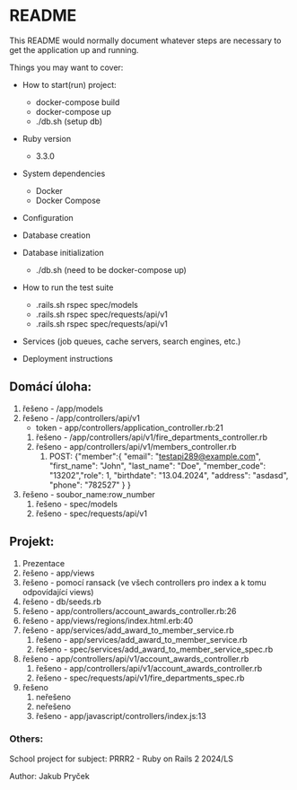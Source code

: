 # README

This README would normally document whatever steps are necessary to get the
application up and running.

Things you may want to cover:

* How to start(run) project:
  * docker-compose build
  * docker-compose up
  * ./db.sh (setup db)

* Ruby version
  * 3.3.0 

* System dependencies
  * Docker
  * Docker Compose

* Configuration

* Database creation

* Database initialization
  * ./db.sh (need to be docker-compose up)

* How to run the test suite
  * .rails.sh rspec spec/models 
  * .rails.sh rspec spec/requests/api/v1 
  * .rails.sh rspec spec/requests/api/v1 

* Services (job queues, cache servers, search engines, etc.)

* Deployment instructions

## Domácí úloha:
1. řešeno - /app/models
2. řešeno - /app/controllers/api/v1
   * token - app/controllers/application_controller.rb:21
   1. řešeno - /app/controllers/api/v1/fire_departments_controller.rb
   2. řešeno - app/controllers/api/v1/members_controller.rb
      1. POST: {"member":{ "email": "testapi289@example.com", "first_name": "John", "last_name": "Doe", "member_code": "13202","role": 1, "birthdate": "13.04.2024", "address": "asdasd", "phone": "782527" } }
3. řešeno - soubor_name:row_number
   1. řešeno - spec/models
   2. řešeno - spec/requests/api/v1

## Projekt:
1. Prezentace
2. řešeno - app/views
3. řešeno - pomocí ransack (ve všech controllers pro index a k tomu odpovídající views)
4. řešeno - db/seeds.rb
5. řešeno - app/controllers/account_awards_controller.rb:26
6. řešeno - app/views/regions/index.html.erb:40
7. řešeno - app/services/add_award_to_member_service.rb
   1. řešeno - app/services/add_award_to_member_service.rb
   2. řešeno - spec/services/add_award_to_member_service_spec.rb
8. řešeno - app/controllers/api/v1/account_awards_controller.rb
   1. řešeno - app/controllers/api/v1/account_awards_controller.rb
   2. řešeno - spec/requests/api/v1/fire_departments_spec.rb
9. řešeno
   1. neřešeno
   2. neřešeno
   3. řešeno - app/javascript/controllers/index.js:13


### Others:
School project for subject: PRRR2 - Ruby on Rails 2
2024/LS 

Author: Jakub Pryček